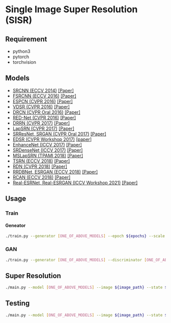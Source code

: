 # Single Image Super Resolution (SISR)

## Requirement

* python3
* pytorch
* torchvision

## Models

* [SRCNN (ECCV 2014)](./models/SRCNN/) [[Paper]](https://arxiv.org/abs/1501.00092)
* [FSRCNN (ECCV 2016)](./models/FSRCNN/) [[Paper]](https://arxiv.org/abs/1608.00367)
* [ESPCN (CVPR 2016)](./models/ESPCN/) [[Paper]](https://arxiv.org/abs/1609.05158)
* [VDSR (CVPR 2016)](./models/VDSR/) [[Paper]](https://arxiv.org/abs/1511.04587)
* [DRCN (CVPR Oral 2016)](./models/DRCN/) [[Paper]](https://arxiv.org/abs/1511.04491)
* [RED-Net (CVPR 2016)](./models/REDNet/) [[Paper]](https://arxiv.org/abs/1603.09056)
* [DRRN (CVPR 2017)](./models/DRRN/) [[Paper]](https://ieeexplore.ieee.org/document/8099781)
* [LapSRN (CVPR 2017)](./models/LapSRN/) [[Paper]](https://arxiv.org/abs/1704.03915)
* [SRResNet, SRGAN (CVPR Oral 2017)](./models/SRGAN/) [[Paper]](https://arxiv.org/abs/1609.04802)
* [EDSR (CVPR Workshop 2017)](./models/EDSR/) [[paper]](https://arxiv.org/abs/1707.02921)
* [EnhanceNet (ICCV 2017)](./models/EnhanceNet/) [[Paper]](https://arxiv.org/abs/1612.07919)
* [SRDenseNet (ICCV 2017)](./models/SRDenseNet/) [[Paper]](https://ieeexplore.ieee.org/document/8237776)
* [MSLapSRN (TPAMI 2018)](./models/MSLapSRN/) [[Paper]](https://arxiv.org/abs/1710.01992)
* [TSRN (ECCV 2018)](./models/TSRN/) [[Paper]](https://arxiv.org/abs/1808.00043)
* [RDN (CVPR 2018)](./models/RDN/) [[Paper]](https://arxiv.org/abs/1802.08797)
* [RRDBNet, ESRGAN (ECCV 2018)](./models/ESRGAN/) [[Paper]](https://arxiv.org/abs/1809.00219)
* [RCAN (ECCV 2018)](./models/RCAN/) [[Paper]](https://arxiv.org/abs/1807.02758)
* [Real-ESRNet, Real-ESRGAN (ICCV Workshop 2021)](./models/RealESRGAN/) [[Paper]](https://arxiv.org/abs/2107.10833)

## Usage

### Train

#### Geneator

```bash
./train.py --generator [ONE_OF_ABOVE_MODELS] --epoch ${epochs} --scale ${upscale_factor}
```

### GAN

```bash
./train.py --generator [ONE_OF_ABOVE_MODELS] --discriminator [ONE_OF_ABOVE_DISCRIMINATIOR] --epoch ${epochs} --scale ${upscale_factor} --distort [Real-ESRGAN|BSRGAN|JPEG]
```

## Super Resolution

```bash
./main.py --model [ONE_OF_ABOVE_MODELS] --image ${image_path} --state ${state_path} --scale ${upscale_factor}
```

## Testing

```bash
./main.py --model [ONE_OF_ABOVE_MODELS] --image ${image_path} --state ${state_path} --scale ${upscale_factor} --test --distort [Real-ESRGAN|BSRGAN|JPEG]
```
